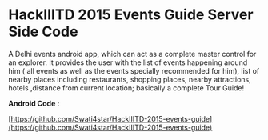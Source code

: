 # HackIIITD 2015 Events Guide Server Side Code
A Delhi events android app, which can act as a complete master control for an explorer. It provides the user with the list of events happening around him ( all events as well as the events specially recommended for him), list of nearby places including restaurants, shopping places, nearby attractions, hotels ,distance from current location; basically a complete Tour Guide!

**Android Code** :

[https://github.com/Swati4star/HackIIITD-2015-events-guide](https://github.com/Swati4star/HackIIITD-2015-events-guide)
